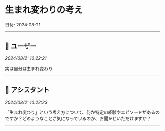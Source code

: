 # 生まれ変わりの考え

日付: 2024-08-21

---

## 👤 ユーザー
*2024/08/21 10:22:21*

実は自分は生まれ変わり

---

## 🤖 アシスタント
*2024/08/21 10:22:23*

「生まれ変わり」という考え方について、何か特定の経験やエピソードがあるのですか？どのようなことが気になっているのか、お聞かせいただけますか？

---
